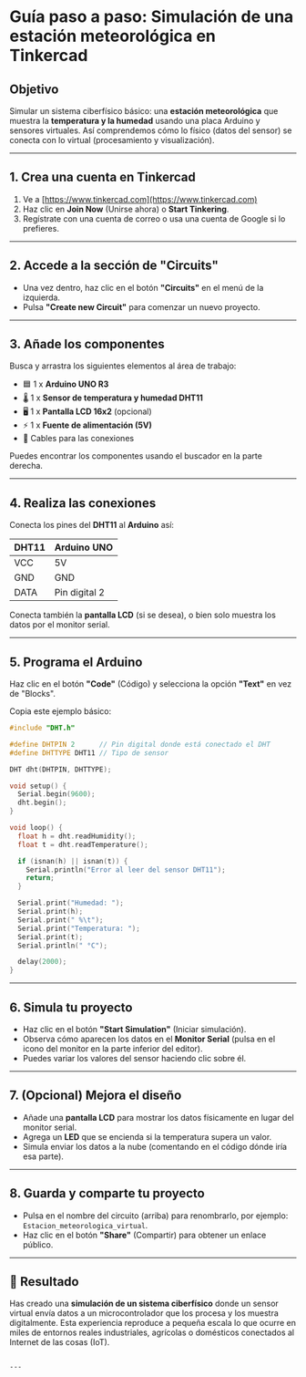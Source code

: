 # Guía paso a paso: Simulación de una estación meteorológica en Tinkercad

## Objetivo

Simular un sistema ciberfísico básico: una **estación meteorológica** que muestra la **temperatura y la humedad** usando una placa Arduino y sensores virtuales. Así comprendemos cómo lo físico (datos del sensor) se conecta con lo virtual (procesamiento y visualización).

---

## 1. Crea una cuenta en Tinkercad

1. Ve a [https://www.tinkercad.com](https://www.tinkercad.com)
2. Haz clic en **Join Now** (Unirse ahora) o **Start Tinkering**.
3. Regístrate con una cuenta de correo o usa una cuenta de Google si lo prefieres.

---

## 2. Accede a la sección de "Circuits"

- Una vez dentro, haz clic en el botón **"Circuits"** en el menú de la izquierda.
- Pulsa **"Create new Circuit"** para comenzar un nuevo proyecto.

---

## 3. Añade los componentes

Busca y arrastra los siguientes elementos al área de trabajo:

- 🟦 1 x **Arduino UNO R3**
- 🌡️ 1 x **Sensor de temperatura y humedad DHT11**
- 🖥️ 1 x **Pantalla LCD 16x2** (opcional)
- ⚡ 1 x **Fuente de alimentación (5V)**
- 🔌 Cables para las conexiones

Puedes encontrar los componentes usando el buscador en la parte derecha.

---

## 4. Realiza las conexiones

Conecta los pines del **DHT11** al **Arduino** así:

| DHT11 | Arduino UNO |
|--------|-------------|
| VCC    | 5V          |
| GND    | GND         |
| DATA   | Pin digital 2 |

Conecta también la **pantalla LCD** (si se desea), o bien solo muestra los datos por el monitor serial.

---

## 5. Programa el Arduino

Haz clic en el botón **"Code"** (Código) y selecciona la opción **"Text"** en vez de "Blocks".

Copia este ejemplo básico:

```cpp
#include "DHT.h"

#define DHTPIN 2      // Pin digital donde está conectado el DHT
#define DHTTYPE DHT11 // Tipo de sensor

DHT dht(DHTPIN, DHTTYPE);

void setup() {
  Serial.begin(9600);
  dht.begin();
}

void loop() {
  float h = dht.readHumidity();
  float t = dht.readTemperature();

  if (isnan(h) || isnan(t)) {
    Serial.println("Error al leer del sensor DHT11");
    return;
  }

  Serial.print("Humedad: ");
  Serial.print(h);
  Serial.print(" %\t");
  Serial.print("Temperatura: ");
  Serial.print(t);
  Serial.println(" °C");

  delay(2000);
}
```

---

## 6. Simula tu proyecto

* Haz clic en el botón **"Start Simulation"** (Iniciar simulación).
* Observa cómo aparecen los datos en el **Monitor Serial** (pulsa en el icono del monitor en la parte inferior del editor).
* Puedes variar los valores del sensor haciendo clic sobre él.

---

## 7. (Opcional) Mejora el diseño

* Añade una **pantalla LCD** para mostrar los datos físicamente en lugar del monitor serial.
* Agrega un **LED** que se encienda si la temperatura supera un valor.
* Simula enviar los datos a la nube (comentando en el código dónde iría esa parte).

---

## 8. Guarda y comparte tu proyecto

* Pulsa en el nombre del circuito (arriba) para renombrarlo, por ejemplo: `Estacion_meteorologica_virtual`.
* Haz clic en el botón **"Share"** (Compartir) para obtener un enlace público.

---

## 🧪 Resultado

Has creado una **simulación de un sistema ciberfísico** donde un sensor virtual envía datos a un microcontrolador que los procesa y los muestra digitalmente. Esta experiencia reproduce a pequeña escala lo que ocurre en miles de entornos reales industriales, agrícolas o domésticos conectados al Internet de las cosas (IoT).

```

---


```

